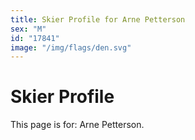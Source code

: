 ```yaml
---
title: Skier Profile for Arne Petterson
sex: "M"
id: "17841"
image: "/img/flags/den.svg" 
---
```


# Skier Profile

This page is for: Arne Petterson.
    